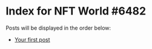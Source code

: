 # Index for NFT World #6482
Posts will be displayed in the order below:

- [Your first post](./001-first.md)

